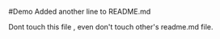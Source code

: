 #Demo
Added another line to README.md

Dont touch this file , even don't touch other's readme.md file.
